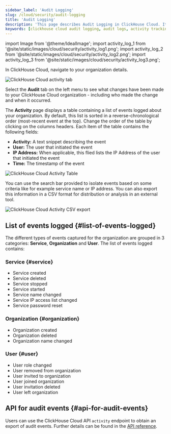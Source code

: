 ```yaml
---
sidebar_label: 'Audit Logging'
slug: /cloud/security/audit-logging
title: 'Audit Logging'
description: 'This page describes Audit Logging in ClickHouse Cloud. It explains how to access and interpret the audit logs, which record changes made to a ClickHouse Cloud organization.'
keywords: [clickhouse cloud audit logging, audit logs, activity tracking, security monitoring, organization changes]
---
```


import Image from '@theme/IdealImage';
import activity_log_1 from '@site/static/images/cloud/security/activity_log1.png';
import activity_log_2 from '@site/static/images/cloud/security/activity_log2.png';
import activity_log_3 from '@site/static/images/cloud/security/activity_log3.png';

In ClickHouse Cloud, navigate to your organization details. 

<Image img={activity_log_1} size="md" alt="ClickHouse Cloud activity tab" border />

<br/>

Select the **Audit** tab on the left menu to see what changes have been made to your ClickHouse Cloud organization - including who made the change and when it occurred.

The **Activity** page displays a table containing a list of events logged about your organization. By default, this list is sorted in a reverse-chronological order (most-recent event at the top). Change the order of the table by clicking on the columns headers. Each item of the table contains the following fields:

- **Activity:** A text snippet describing the event
- **User:** The user that initiated the event
- **IP Address:** When applicable, this flied lists the IP Address of the user that initiated the event
- **Time:** The timestamp of the event

<Image img={activity_log_2} size="md" alt="ClickHouse Cloud Activity Table" border />

<br/>

You can use the search bar provided to isolate events based on some criteria like for example service name or IP address. You can also export this information in a CSV format for distribution or analysis in an external tool.

<div class="eighty-percent">
    <Image img={activity_log_3} size="lg" alt="ClickHouse Cloud Activity CSV export" border />
</div>

## List of events logged {#list-of-events-logged}

The different types of events captured for the organization are grouped in 3 categories: **Service**, **Organization** and **User**. The list of events logged contains:

### Service {#service}

- Service created
- Service deleted
- Service stopped
- Service started
- Service name changed
- Service IP access list changed
- Service password reset

### Organization {#organization}

- Organization created
- Organization deleted
- Organization name changed

### User {#user}

- User role changed
- User removed from organization
- User invited to organization
- User joined organization
- User invitation deleted
- User left organization

## API for audit events {#api-for-audit-events}

Users can use the ClickHouse Cloud API `activity` endpoint to obtain an export 
of audit events. Further details can be found in the [API reference](https://clickhouse.com/docs/cloud/manage/api/swagger).

